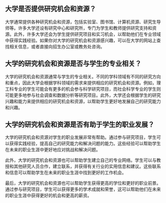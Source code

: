 ## 大学是否提供研究机会和资源？
大学通常提供各种研究机会和资源，包括实验室、图书馆、计算机资源、研究生导师等。许多大学还设有研究中心和研究所，专门为学生和教师提供研究支持和资源。此外，许多大学还会为学生提供研究项目和实习机会，以帮助他们在专业领域中获得实践经验。如果你对大学的研究机会和资源感兴趣，可以在大学的网站上查找相关信息，或者直接向招生办公室或教务处咨询。
## 大学的研究机会和资源是否与学生的专业相关？
大学的研究机会和资源通常与学生的专业相关。不同的学科领域有不同的研究方向和重点，因此大学会根据学科领域的需求来提供相应的研究机会和资源。例如，理工科专业的学生可能会有更多的机会参与科学研究项目，而社会科学专业的学生则可能更多地参与社会调查和数据分析等研究项目。此外，大学还会根据学生的研究兴趣和能力来提供相应的研究机会和资源，以帮助学生更好地发展自己的研究能力和兴趣。
## 大学的研究机会和资源是否有助于学生的职业发展？
大学的研究机会和资源对学生的职业发展非常有帮助。通过参与研究项目，学生可以获得实践经验，提高自己的研究能力和解决问题的能力。这些经验可以帮助学生在未来的职业生涯中更好地应对挑战和解决问题。

此外，大学的研究机会和资源也可以帮助学生建立自己的专业网络。学生可以与教授和其他研究人员合作，建立联系，并获得有关行业的实用信息和建议。这些联系和信息可以帮助学生在未来的职业生涯中找到更好的工作机会。

最后，大学的研究机会和资源也可以帮助学生获得更高的学位和更好的职业前景。通过参与研究项目，学生可以获得更多的学术成就和荣誉，这可以帮助他们在未来的职业生涯中获得更好的机会和更高的薪资。
